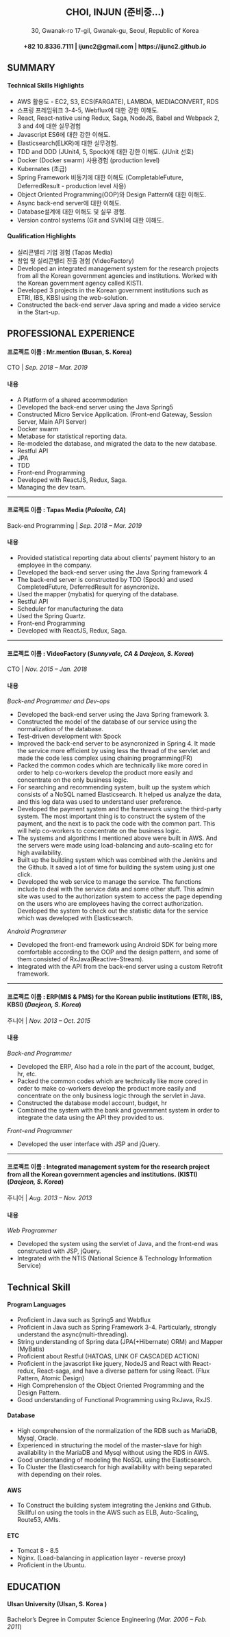 <h2>
    <p align="center">
        CHOI, INJUN (준비중...)
    </p>
</h2>
<p align="center">
    30, Gwanak-ro 17-gil, Gwanak-gu, Seoul, Republic of Korea
</p>
<h4>
    <p align="center">
        +82 10.8336.7111 | ijunc2@gmail.com | https://ijunc2.github.io
    </p>
</h4>


## SUMMARY

#### Technical Skills Highlights

* AWS 활용도 - EC2, S3, ECS(FARGATE), LAMBDA, MEDIACONVERT, RDS
* 스프링 프레임워크 3-4-5, Webflux에 대한 강한 이해도.
* React, React-native using Redux, Saga, NodeJS, Babel and Webpack 2, 3 and 4에 대한 실무경험
* Javascript ES6에 대한 강한 이해도.
* Elasticsearch(ELKR)에 대한 실무경험.
* TDD and DDD (JUnit4, 5, Spock)에 대한 강한 이해도. (JUnit 선호) 
* Docker (Docker swarm) 사용경험 (production level)
* Kubernates (초급)
* Spring Framework 비동기에 대한 이해도 (CompletableFuture, DeferredResult - production level 사용)
* Object Oriented Programming(OOP)와 Design Pattern에 대한 이해도.
* Async back-end server에 대한 이해도.
* Database설계에 대한 이해도 및 실무 경험.
* Version control systems (Git and SVN)에 대한 이해도.

#### Qualification Highlights

* 실리콘밸리 기업 경험 (Tapas Media)
* 창업 및 실리콘밸리 진출 경험 (VideoFactory)
* Developed an integrated management system for the research projects from all the Korean government agencies and institutions. Worked with the Korean government agency called KISTI.
* Developed 3 projects in the Korean government institutions such as ETRI, IBS, KBSI using the web-solution.
* Constructed the back-end server Java spring and made a video service in the Start-up.



## PROFESSIONAL EXPERIENCE

#### 프로젝트 이름 : Mr.mention (Busan, S. Korea)
CTO | _Sep. 2018 – Mar. 2019_

#### 내용

* A Platform of a shared accommodation
* Developed the back-end server using the Java Spring5
* Constructed Micro Service Application. (Front-end Gateway, Session Server, Main API Server)
* Docker swarm
* Metabase for statistical reporting data.
* Re-modeled the database, and migrated the data to the new database.
* Restful API
* JPA
* TDD 
* Front-end Programming
* Developed with ReactJS, Redux, Saga.
* Managing the dev team.

--- 

#### 프로젝트 이름 : Tapas Media (_Paloalto, CA_)
Back-end Programming | _Sep. 2018 – Mar. 2019_

#### 내용

* Provided statistical reporting data about clients’ payment history to an employee in the company.
* Developed the back-end server using the Java Spring framework 4
* The back-end server is constructed by TDD (Spock) and used CompletedFuture, DeferredResult for asyncronize.
* Used the mapper (mybatis) for querying of the database.
* Restful API
* Scheduler for manufacturing the data
* Used the Spring Quartz.
* Front-end Programming
* Developed with ReactJS, Redux, Saga.

--- 

#### 프로젝트 이름 : VideoFactory (_Sunnyvale, CA & Daejeon, S. Korea_)
CTO | _Nov. 2015 – Jan. 2018_

#### 내용
_Back-end Programmer and Dev-ops_
* Developed the back-end server using the Java Spring framework 3. 
* Constructed the model of the database of our service using the normalization of the database.
* Test-driven development with Spock
* Improved the back-end server to be asyncronized in Spring 4. It made the service more efficient by using less the thread of the servlet and made the code less complex using chaining programming(FR)
* Packed the common codes which are technically like more cored in order to help co-workers develop the product more easily and concentrate on the only business logic. 
* For searching and recommending system, built up the system which consists of a NoSQL named Elasticsearch. It helped us analyze the data, and this log data was used to understand user preference.
* Developed the payment system and the framework using the third-party system. The most important thing is to construct the system of the payment, and the next is to pack the code with the common part. This will help co-workers to concentrate on the business logic.
* The systems and algorithms I mentioned above were built in AWS. And the servers were made using load-balancing and auto-scaling etc for high availability.
* Built up the building system which was combined with the Jenkins and the Github. It saved a lot of time for building the system using just one click.
* Developed the web service to manage the service. The functions include to deal with the service data and some other stuff. This admin site was used to the authorization system to access the page depending on the users who are employees having the correct authorization. Developed the system to check out the statistic data for the service which was developed with Elasticsearch.

_Android Programmer_
* Developed the front-end framework using Android SDK for being more comfortable according to the OOP and the design pattern, and some of them consisted of RxJava(Reactive-Stream). 
* Integrated with the API from the back-end server using a custom Retrofit framework.

--- 

#### 프로젝트 이름 : ERP(MIS & PMS) for the Korean public institutions (ETRI, IBS, KBSI) (_Daejeon, S. Korea_)
주니어 | _Nov. 2013 – Oct. 2015_

#### 내용
_Back-end Programmer_
* Developed the ERP, Also had a role in the part of the account, budget, hr, etc.
* Packed the common codes which are technically like more cored in order to make co-workers develop the product more easily and concentrate on the only business logic through the servlet in Java.
* Constructed the database model account, budget, hr
* Combined the system with the bank and government system in order to integrate the data using the API they provided to us.

_Front-end Programmer_
* Developed the user interface with JSP and jQuery.

--- 

#### 프로젝트 이름 : Integrated management system for the research project from all the Korean government agencies and institutions. (KISTI) (_Daejeon, S. Korea_)
주니어 | _Aug. 2013 – Nov. 2013_

#### 내용
_Web Programmer_
* Developed the system using the servlet of Java, and the front-end was constructed with JSP, jQuery.
* Integrated with the NTIS (National Science & Technology Information Service) 

## Technical Skill

#### Program Languages

* Proficient in Java such as Spring5 and Webflux
* Proficient in Java such as Spring Framework 3-4. Particularly, strongly understand the async(multi-threading). 
* String understanding of Spring data (JPA(+Hibernate) ORM) and Mapper (MyBatis)
* Proficient about Restful (HATOAS, LINK OF CASCADED ACTION) 
* Proficient in the javascript like jquery, NodeJS and React with React-redux, React-saga, and have a diverse pattern for using React. (Flux Pattern, Atomic Design)
* High Comprehension of the Object Oriented Programming and the Design Pattern. 
* Good understanding of Functional Programming using RxJava, RxJS.

#### Database

* High comprehension of the normalization of the RDB such as MariaDB, Mysql, Oracle. 
* Experienced in structuring the model of the master-slave for high availability in the MariaDB and Mysql without using the RDS in AWS. 
* Good understanding of modeling the NoSQL using the Elasticsearch. 
* To Cluster the Elasticsearch for high availability with being separated with depending on their roles.

#### AWS
* To Construct the building system integrating the Jenkins and Github. 
Skillful on using the tools in the AWS such as ELB, Auto-Scaling, Route53, AMIs. 

#### ETC
* Tomcat 8 - 8.5
* Nginx. (Load-balancing in application layer - reverse proxy)
* Proficient in the Ubuntu.

## EDUCATION
#### Ulsan University (Ulsan, S. Korea )
Bachelor’s Degree in Computer Science Engineering (_Mar. 2006 – Feb. 2011_)

